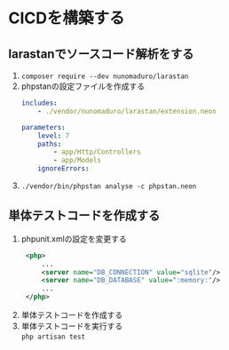 # CICDを構築する
## larastanでソースコード解析をする
1. `composer require --dev nunomaduro/larastan`
1. phpstanの設定ファイルを作成する
   ```yaml
   includes:
       - ./vendor/nunomaduro/larastan/extension.neon
   
   parameters:
       level: 7
       paths:
           - app/Http/Controllers
           - app/Models
       ignoreErrors:
   ```
1. `./vendor/bin/phpstan analyse -c phpstan.neon`

## 単体テストコードを作成する
1. phpunit.xmlの設定を変更する
   ```xml
    <php>
        ...
        <server name="DB_CONNECTION" value="sqlite"/>
        <server name="DB_DATABASE" value=":memory:"/>
        ...
    </php>
   ```
2. 単体テストコードを作成する
3. 単体テストコードを実行する  
   `php artisan test`
